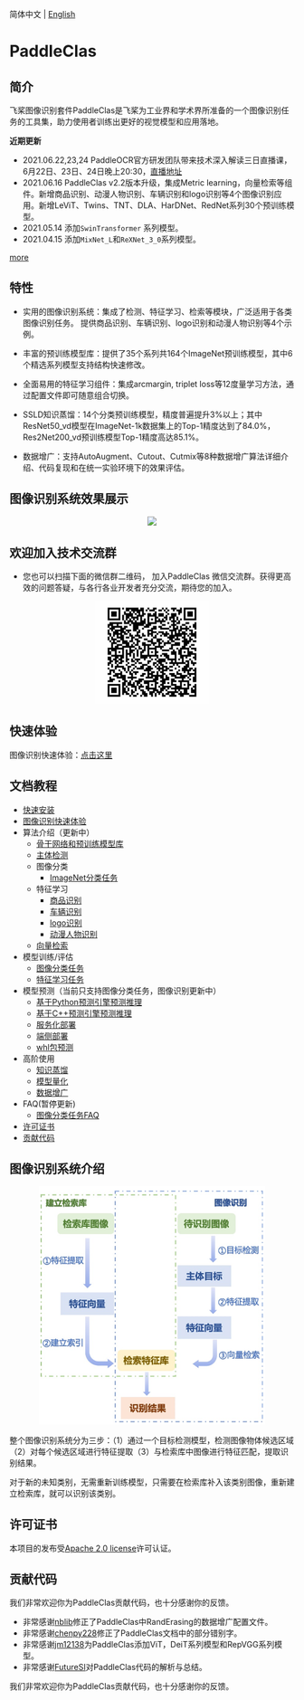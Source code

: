 简体中文 | [English](README_en.md)

# PaddleClas

## 简介

飞桨图像识别套件PaddleClas是飞桨为工业界和学术界所准备的一个图像识别任务的工具集，助力使用者训练出更好的视觉模型和应用落地。

**近期更新**

- 2021.06.22,23,24 PaddleOCR官方研发团队带来技术深入解读三日直播课，6月22日、23日、24日晚上20:30，[直播地址](https://live.bilibili.com/21689802)
- 2021.06.16 PaddleClas v2.2版本升级，集成Metric learning，向量检索等组件。新增商品识别、动漫人物识别、车辆识别和logo识别等4个图像识别应用。新增LeViT、Twins、TNT、DLA、HarDNet、RedNet系列30个预训练模型。
- 2021.05.14 添加`SwinTransformer` 系列模型。
- 2021.04.15 添加`MixNet_L`和`ReXNet_3_0`系列模型。

[more](./docs/zh_CN/update_history.md)

## 特性

- 实用的图像识别系统：集成了检测、特征学习、检索等模块，广泛适用于各类图像识别任务。
提供商品识别、车辆识别、logo识别和动漫人物识别等4个示例。

- 丰富的预训练模型库：提供了35个系列共164个ImageNet预训练模型，其中6个精选系列模型支持结构快速修改。

- 全面易用的特征学习组件：集成arcmargin, triplet loss等12度量学习方法，通过配置文件即可随意组合切换。

- SSLD知识蒸馏：14个分类预训练模型，精度普遍提升3%以上；其中ResNet50_vd模型在ImageNet-1k数据集上的Top-1精度达到了84.0%，
Res2Net200_vd预训练模型Top-1精度高达85.1%。

- 数据增广：支持AutoAugment、Cutout、Cutmix等8种数据增广算法详细介绍、代码复现和在统一实验环境下的效果评估。

## 图像识别系统效果展示
<div align="center">
<img src="./docs/images/recognition.gif"  width = "400" />
</div>

## 欢迎加入技术交流群

* 您也可以扫描下面的微信群二维码， 加入PaddleClas 微信交流群。获得更高效的问题答疑，与各行各业开发者充分交流，期待您的加入。

<div align="center">
<img src="./docs/images/wx_group.png"  width = "200" />
</div>

## 快速体验
图像识别快速体验：[点击这里](./docs/zh_CN/tutorials/quick_start_recognition.md)

## 文档教程

- [快速安装](./docs/zh_CN/tutorials/install.md)
- [图像识别快速体验](./docs/zh_CN/tutorials/quick_start_recognition.md)
- 算法介绍（更新中）
    - [骨干网络和预训练模型库](./docs/zh_CN/ImageNet_models_cn.md)
    - [主体检测](./docs/zh_CN/application/object_detection.md)
    - 图像分类
        - [ImageNet分类任务](./docs/zh_CN/tutorials/quick_start_professional.md)
    - 特征学习
        - [商品识别](./docs/zh_CN/application/product_recognition.md)
        - [车辆识别](./docs/zh_CN/application/vehicle_reid.md)
        - [logo识别](./docs/zh_CN/application/logo_recognition.md)
        - [动漫人物识别](./docs/zh_CN/application/cartoon_character_recognition.md)
    - [向量检索](./deploy/vector_search/README.md)
- 模型训练/评估
    - [图像分类任务](./docs/zh_CN/tutorials/getting_started.md)
    - [特征学习任务](./docs/zh_CN/application/feature_learning.md)
- 模型预测（当前只支持图像分类任务，图像识别更新中）
    - [基于Python预测引擎预测推理](./docs/zh_CN/tutorials/getting_started.md)
    - [基于C++预测引擎预测推理](./deploy/cpp_infer/readme.md)
    - [服务化部署](./deploy/hubserving/readme.md)
    - [端侧部署](./deploy/lite/readme.md)
    - [whl包预测](./docs/zh_CN/whl.md)
- 高阶使用
    - [知识蒸馏](./docs/zh_CN/advanced_tutorials/distillation/distillation.md)
    - [模型量化](./docs/zh_CN/extension/paddle_quantization.md)
    - [数据增广](./docs/zh_CN/advanced_tutorials/image_augmentation/ImageAugment.md)
- FAQ(暂停更新)
    - [图像分类任务FAQ](docs/zh_CN/faq.md)
- [许可证书](#许可证书)
- [贡献代码](#贡献代码)


## 图像识别系统介绍

<a name="图像识别系统介绍"></a>
<div align="center">
<img src="./docs/images/structure.png"  width = "400" />
</div>

整个图像识别系统分为三步：（1）通过一个目标检测模型，检测图像物体候选区域（2）对每个候选区域进行特征提取（3）与检索库中图像进行特征匹配，提取识别结果。

对于新的未知类别，无需重新训练模型，只需要在检索库补入该类别图像，重新建立检索库，就可以识别该类别。

<a name="许可证书"></a>

## 许可证书
本项目的发布受<a href="https://github.com/PaddlePaddle/PaddleCLS/blob/master/LICENSE">Apache 2.0 license</a>许可认证。


<a name="贡献代码"></a>
## 贡献代码
我们非常欢迎你为PaddleClas贡献代码，也十分感谢你的反馈。

- 非常感谢[nblib](https://github.com/nblib)修正了PaddleClas中RandErasing的数据增广配置文件。
- 非常感谢[chenpy228](https://github.com/chenpy228)修正了PaddleClas文档中的部分错别字。
- 非常感谢[jm12138](https://github.com/jm12138)为PaddleClas添加ViT，DeiT系列模型和RepVGG系列模型。
- 非常感谢[FutureSI](https://aistudio.baidu.com/aistudio/personalcenter/thirdview/76563)对PaddleClas代码的解析与总结。

我们非常欢迎你为PaddleClas贡献代码，也十分感谢你的反馈。
